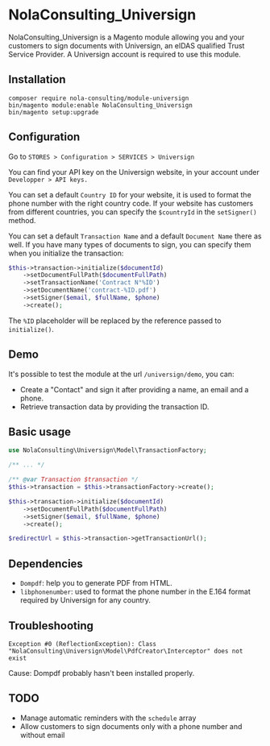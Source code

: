 # NolaConsulting_Universign

NolaConsulting_Universign is a Magento module allowing you and your customers to sign documents with Universign, an eIDAS qualified Trust Service Provider. A Universign account is required to use this module.

## Installation

    composer require nola-consulting/module-universign
    bin/magento module:enable NolaConsulting_Universign
    bin/magento setup:upgrade

## Configuration

Go to
`STORES > Configuration > SERVICES > Universign`

You can find your API key on the Universign website, in your account under 
`Developper > API keys.`

You can set a default `Country ID` for your website, it is used to format the phone number with the right country code.
If your website has customers from different countries, you can specify the `$countryId` in the `setSigner()` method.

You can set a default `Transaction Name` and a default `Document Name` there as well. If you have many types of documents to sign, you can specify them when you initialize the transaction:

```php
$this->transaction->initialize($documentId)
    ->setDocumentFullPath($documentFullPath)
    ->setTransactionName('Contract N°%ID')
    ->setDocumentName('contract-%ID.pdf')
    ->setSigner($email, $fullName, $phone)
    ->create();
```

The `%ID` placeholder will be replaced by the reference passed to `initialize()`.

## Demo
It's possible to test the module at the url `/universign/demo`, you can:
- Create a "Contact" and sign it after providing a name, an email and a phone.
- Retrieve transaction data by providing the transaction ID.

## Basic usage

```php
use NolaConsulting\Universign\Model\TransactionFactory;

/** ... */

/** @var Transaction $transaction */
$this->transaction = $this->transactionFactory->create();

$this->transaction->initialize($documentId)
    ->setDocumentFullPath($documentFullPath)
    ->setSigner($email, $fullName, $phone)
    ->create();

$redirectUrl = $this->transaction->getTransactionUrl();
```

## Dependencies

- `Dompdf`: help you to generate PDF from HTML.
- `libphonenumber`: used to format the phone number in the E.164 format required by Universign for any country.

## Troubleshooting

    Exception #0 (ReflectionException): Class "NolaConsulting\Universign\Model\PdfCreator\Interceptor" does not exist

Cause: Dompdf probably hasn't been installed properly.

## TODO

- Manage automatic reminders with the `schedule` array
- Allow customers to sign documents only with a phone number and without email


